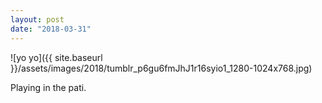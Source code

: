 ```yaml
---
layout: post
date: "2018-03-31"
---
```


![yo yo]({{ site.baseurl }}/assets/images/2018/tumblr_p6gu6fmJhJ1r16syio1_1280-1024x768.jpg)

Playing in the pati.
